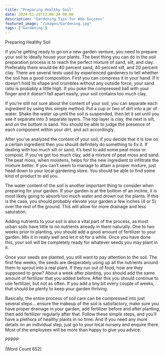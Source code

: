 ```yaml
---
title: "Preparing Healthy Soil"
date: 2024-01-26T12:08:24-08:00
description: "Gardening Tips for Web Success"
featured_image: "/images/Gardening.jpg"
tags: ["Gardening"]
---
```


Preparing Healthy Soil

If you’re getting ready to go on a new garden venture, you need to prepare
your soil to ideally house your plants. The best thing you can do in the
soil preparation process is to reach the perfect mixture of sand, silt,
and clay. Preferably there would be 40 percent sand, 40 percent silt, and
20 percent clay. There are several tests used by experienced gardeners to
tell whether the soil has a good composition. First you can compress it in
your hand. If it doesn’t hold its shape and crumbles without any outside
force, your sand ratio is probably a little high. If you poke the
compressed ball with your finger and it doesn’t fall apart easily, your
soil contains too much clay.

If you’re still not sure about the content of your soil, you can separate
each ingredient by using this simple method. Put a cup or two of dirt into
a jar of water. Shake the water up until the soil is suspended, then let
it set until you see it separate into 3 separate layers. The top layer is
clay, the next is silt, and on the bottom is sand. You should be able to
judge the presence of each component within your dirt, and act accordingly.

After you’ve analyzed the content of your soil, if you decide that it is
low on a certain ingredient then you should definitely do something to fix
it. If dealing with too much silt or sand, it’s best to add some peat moss
or compost. If you’ve got too much clay, add a mixture of peat moss and
sand. The peat moss, when moistens, helps for the new ingredient to
infiltrate the mixture better. If you can’t seem to manage to attain a
proper mixture, just head down to your local gardening store. You should
be able to find some kind of product to aid you.

The water content of the soil is another important thing to consider when
preparing for your garden. If your garden is at the bottom of an incline,
it is most likely going to absorb too much water and drown out the plants.
If this is the case, you should probably elevate your garden a few inches
(4 or 5) over the rest of the ground. This will allow for more drainage
and less saturation.

Adding nutrients to your soil is also a vital part of the process, as most
urban soils have little to no nutrients already in them naturally. One to
two weeks prior to planting, you should add a good amount of fertilizer to
your garden. Mix it in really well and let it sit for a while. Once you
have done this, your soil will be completely ready for whatever seeds you
may plant in it.

Once your seeds are planted, you still want to pay attention to the soil.
The first few weeks, the seeds are desperately using up all the nutrients
around them to sprout into a real plant. If they run out of food, how are
they supposed to grow? About a week after planting, you should add the
same amount of fertilizer that you added before. After this you should
continue to use fertilizer, but not as often. If you add a tiny bit every
couple of weeks, that should be plenty to keep your garden thriving.

Basically, the entire process of soil care can be compressed into just
several steps… ensure the makeup of the soil is satisfactory, make sure
you have proper drainage in your garden, add fertilizer before and after
planting, then add fertilizer regularly after that. Follow these simple
steps, and you’ll have a plethora of healthy plants in no time. And if you
need any more details on an individual step, just go to your local nursery
and enquire there. Most of the employees will be more than happy to give
you advice.

PPPPP

(Word Count 652)
